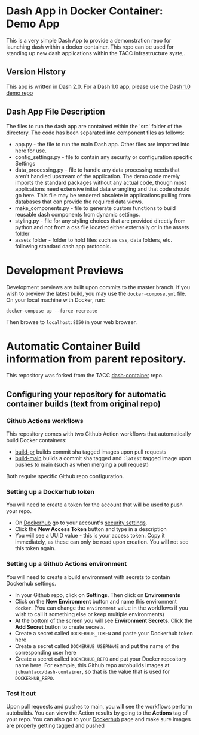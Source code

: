 # Dash App in Docker Container: Demo App
This is a very simple Dash App to provide a demonstration repo for launching dash within a docker container. This repo can be used for standing up new dash applications within the TACC infrastructure syste,.


## Version History
This app is written in Dash 2.0.  For a Dash 1.0 app, please use the [Dash 1.0 demo repo](https://github.com/mepearson/dash-demo)

## Dash App File Description
The files to run the dash app are contained within the 'src' folder of the directory. The code has been separated into component files as follows:
* app.py - the file to run the main Dash app. Other files are imported into here for use.
* config_settings.py - file to contain any security or configuration specific Settings
* data_processing.py - file to handle any data processing needs that aren't handled upstream of the application. The demo code merely imports the standard packages without any actual code, though most applications need extensive initial data wrangling and that code should go here. This file may be rendered obsolete in applications pulling from databases that can provide the required data views.
* make_components.py - file to generate custom functions to build reusable dash components from dynamic settings.
* styling.py - file for any styling choices that are provided directly from python and not from a css file located either externally or in the assets folder
* assets folder - folder to hold files such as css, data folders, etc. following standard dash app protocols.

# Development Previews

Development previews are built upon commits to the master branch. If you wish to preview the latest
build, you may use the `docker-compose.yml` file. On your local machine with Docker, run:

```
docker-compose up --force-recreate
```

Then browse to `localhost:8050` in your web browser.

# Automatic Container Build information from parent repository.
This repository was forked from the TACC [dash-container](https://github.com/TACC/dash-container) repo.  

## Configuring your repository for automatic container builds (text from original repo)

### Github Actions workflows

This repository comes with two Github Action workflows that automatically build Docker containers:

- [build-pr](./github/workflows/build-pr) builds commit sha tagged
images upon pull requests
- [build-main](./github/workflows/build-main) builds a commit sha tagged and `:latest` tagged image upon
pushes to main (such as when merging a pull request)

Both require specific Github repo configuration.

### Setting up a Dockerhub token

You will need to create a token for the account that will be used to push your repo.

- On [Dockerhub](https://hub.docker.com) go to your account's [security settings](https://hub.docker.com/settings/security).
- Click the **New Access Token** button and type in a description
- You will see a UUID value - this is your access token. Copy it immediately, as these can only
be read upon creation. You will not see this token again.

### Setting up a Github Actions environment

You will need to create a build environment with secrets to contain Dockerhub settings.

- In your Github repo, click on **Settings**. Then click on **Environments**
- Click on the **New Environment** button and name this environment `docker`. (You can change the
`environment` value in the workflows if you wish to call it something else or keep multiple environments)
- At the bottom of the screen you will see **Environment Secrets**. Click the **Add Secret** button to create secrets.
- Create a secret called `DOCKERHUB_TOKEN` and paste your Dockerhub token here
- Create a secret called `DOCKERHUB_USERNAME` and put the name of the corresponding user here
- Create a secret called `DOCKERHUB_REPO` and put your Docker repository name here. For example, this Github repo
autobuilds images at `jchuahtacc/dash-container`, so that is the value that is used for `DOCKERHUB_REPO`.

### Test it out

Upon pull requests and pushes to main, you will see the workflows perform autobuilds. You can
view the Action results by going to the **Actions** tag of your repo. You can also go to your [Dockerhub](https://hub.docker.com) page and make sure images are properly getting tagged and pushed
